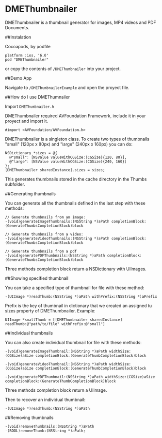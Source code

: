DMEThumbnailer
=============

DMEThumbnailer is a thumbnail generator for images, MP4 videos and PDF Documents.

##Instalation

Cocoapods, by podfile

```
platform :ios, '6.0'
pod "DMEThumbnailer"
```

or copy the contents of `/DMEThumbnailer` into your project.

##Demo App

Navigate to `/DMEThumbnailerExample` and open the proyect file.

##How do I use DMEThumnailer

Import `DMEThumbnailer.h`

DMEThumbnailer required AVFoundation Framework, include it in your proyect and import it.

```
#import <AVFoundation/AVFoundation.h>
```

DMEThumbnailer is a singleton class. To create two types of thumbnails "small" (120px x 80px) and "large" (240px x 160px) you can do:

```
NSDictionary *sizes = @{
  @"small": [NSValue valueWithCGSize:(CGSize){120, 80}],
  @"large": [NSValue valueWithCGSize:(CGSize){240, 160}]
};
[DMEThumbnailer sharedInstance].sizes = sizes;
```

This generates thumbnails stored in the cache directory in the Thumbs subfolder.

##Generating thumbnails

You can generate all the thumbnails defined in the last step with these methods:

```
// Generate thumbnails from an image:
-(void)generateImageThumbnails:(NSString *)aPath completionBlock:(GenerateThumbsCompletionBlock)block

// Generate thumbnails from a video:
-(void)generateVideoThumbnails:(NSString *)aPath completionBlock:(GenerateThumbsCompletionBlock)block

// Generate thumbnails from a pdf
-(void)generatePDFThumbnails:(NSString *)aPath completionBlock:(GenerateThumbsCompletionBlock)block
```

Three methods completion block return a NSDictionary with UIImages.

##Showing specified thumbnail

You can take a specified type of thumbnail for file with these method:

```
-(UIImage *)readThumb:(NSString *)aPath withPrefix:(NSString *)aPrefix
```

Prefix is the key of thumbnail in dictionary that we created an assigned tu sizes property of DMEThumbnailer. Example:

```
UIImage *smallThumb = [[DMEThumbnailer sharedInstance] readThumb:@"path/to/file" withPrefix:@"small"]
```

##Individual thumbnails

You can also create individual thumbnail for file with these methods:

```
-(void)generateImageThumbnail:(NSString *)aPath widthSize:(CGSize)aSize completionBlock:(GenerateThumbCompletionBlock)block

-(void)generateVideoThumbnail:(NSString *)aPath widthSize:(CGSize)aSize completionBlock:(GenerateThumbCompletionBlock)block

-(void)generatePDFThumbnail:(NSString *)aPath widthSize:(CGSize)aSize completionBlock:(GenerateThumbCompletionBlock)block
```

Three methods completion block return a UIImage.

Then to recover an individual thumbnail:

```
-(UIImage *)readThumb:(NSString *)aPath
```

##Removing thumbnails


```
-(void)removeThumbnails:(NSString *)aPath
-(BOOL)removeThumb:(NSString *)aPath;
```
